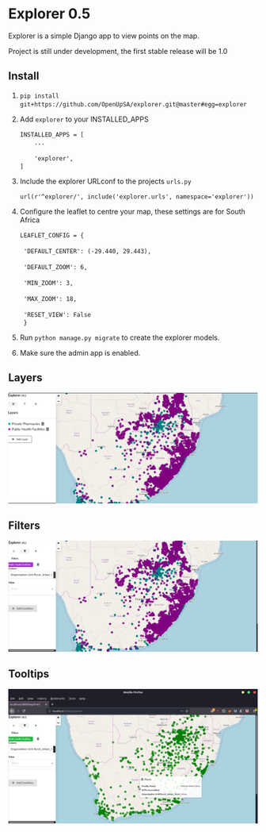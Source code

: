 
Explorer 0.5
=============

Explorer is a simple Django app to view points on the map.

Project is still under development, the first stable release will be 1.0



Install
--------------

1. ```pip install git+https://github.com/OpenUpSA/explorer.git@master#egg=explorer```


2. Add ```explorer``` to your INSTALLED_APPS
   
   ```
   INSTALLED_APPS = [
       ...
	   
       'explorer',
   ]
   ```
   
3. Include the explorer URLconf to the projects ```urls.py```

   ```
   url(r'^explorer/', include('explorer.urls', namespace='explorer'))
   ```
   
4. Configure the leaflet to centre your map, these settings are for South Africa

   ```
   LEAFLET_CONFIG = {
   
    'DEFAULT_CENTER': (-29.440, 29.443),
	
    'DEFAULT_ZOOM': 6,
	
    'MIN_ZOOM': 3,
	
    'MAX_ZOOM': 18,
	
    'RESET_VIEW': False
	}
   ```

5. Run ```python manage.py migrate``` to create the explorer models.

6. Make sure the admin app is enabled.



Layers
-------
![Layers](screenshots/Layers.png)


Filters
---------
![Filters](screenshots/Filtering.png)

Tooltips
----------
![Tooltips](screenshots/tooltips.png)


